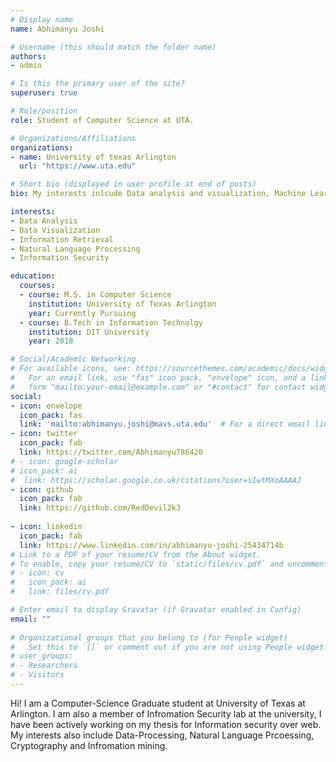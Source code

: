 ```yaml
---
# Display name
name: Abhimanyu Joshi

# Username (this should match the folder name)
authors:
- admin

# Is this the primary user of the site?
superuser: true

# Role/position
role: Student of Computer Science at UTA.

# Organizations/Affiliations
organizations:
- name: University of texas Arlington
  url: "https://www.uta.edu"

# Short bio (displayed in user profile at end of posts)
bio: My interests inlcude Data analysis and visualization, Machine Learninng, Narural Language Processing and Infromation security. I am most familiar and prefer to work with Python and NodeJS. I do have a working knowledge of other languages like C/C++, Java but I feel like python is more flexible and inclusive and can handle a wider variety of work (just an opinion about what I feel). 

interests:
- Data Analysis
- Data Visualization
- Information Retrieval
- Natural Language Processing
- Information Security

education:
  courses:
  - course: M.S. in Computer Science
    institution: University of Texas Arlington
    year: Currently Pursuing
  - course: B.Tech in Information Technolgy
    institution: DIT University
    year: 2018

# Social/Academic Networking
# For available icons, see: https://sourcethemes.com/academic/docs/widgets/#icons
#   For an email link, use "fas" icon pack, "envelope" icon, and a link in the
#   form "mailto:your-email@example.com" or "#contact" for contact widget.
social:
- icon: envelope
  icon_pack: fas
  link: 'mailto:abhimanyu.joshi@mavs.uta.edu'  # For a direct email link, use "mailto:test@example.org".
- icon: twitter
  icon_pack: fab
  link: https://twitter.com/Abhimanyu786420
# - icon: google-scholar
# icon_pack: ai
#  link: https://scholar.google.co.uk/citations?user=sIwtMXoAAAAJ
- icon: github
  icon_pack: fab
  link: https://github.com/RedDevil2k3
  
- icon: linkedin
  icon_pack: fab
  link: https://www.linkedin.com/in/abhimanyu-joshi-25434714b
# Link to a PDF of your resume/CV from the About widget.
# To enable, copy your resume/CV to `static/files/cv.pdf` and uncomment the lines below.  
# - icon: cv
#   icon_pack: ai
#   link: files/cv.pdf

# Enter email to display Gravatar (if Gravatar enabled in Config)
email: ""
  
# Organizational groups that you belong to (for People widget)
#   Set this to `[]` or comment out if you are not using People widget.  
# user_groups:
# - Researchers
# - Visitors
---
```


Hi! I am a Computer-Science Graduate student at University of Texas at Arlington. I am also a member of Infromation Security lab at the university, I have been actively working on my thesis for Information security over web. My interests also include Data-Processing, Natural Language Prcoessing, Cryptography and Infromation mining.

